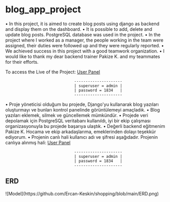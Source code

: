 # blog_app_project

                                                                                                              
•	 In this project, it is aimed to create blog posts using django as backend and display them on the dashboard. 
•    It is possible to add, delete and update blog posts. PostgreSQL database was used in the project.
•	 In the project where I worked as a manager, the people working in the team were assigned, their duties were followed up and they were regularly reported.
•    We achieved success in this project with a good teamwork organization.
•    I would like to thank my dear backend trainer Pakize K. and my teammates for their efforts.

To access the Live of the Project: <a href="http://eiknCosmios.pythonanywhere.com/admin/" target="_blank">User Panel</a>




                                  ---------------------
                                  | superuser = admin |
                                  | password = 1834   |
                                  ---------------------

•    Proje yöneticisi olduğum bu projede, Django'yu kullanarak blog yazıları oluşturmayı ve bunları kontrol panelinde görüntülemeyi amaçladık. 
•    Blog yazıları eklemek, silmek ve güncellemek mümkündür. 
•    Projede veri depolamak için PostgreSQL veritabanı kullanıldı, iyi bir ekip çalışması organizasyonuyla bu projede başarıya ulaştık. 
•    Değerli backend eğitmenim Pakize K. Hocama ve ekip arkadaşlarıma, emeklerinden dolayı teşekkür ediyorum.
•    Projenin canlı hali kullanıcı adı ve şifresi aşağıdadır. 
Projenin canlıya alınmış hali: <a href="http://eiknCosmios.pythonanywhere.com/admin/" target="_blank">User Panel</a>



                                  ---------------------
                                  | superuser = admin |
                                  | password = 1834   |
                                  ---------------------



<h2> ERD </h2>  
![Model](https://github.com/Ercan-Keskin/shopping/blob/main/ERD.png) 

